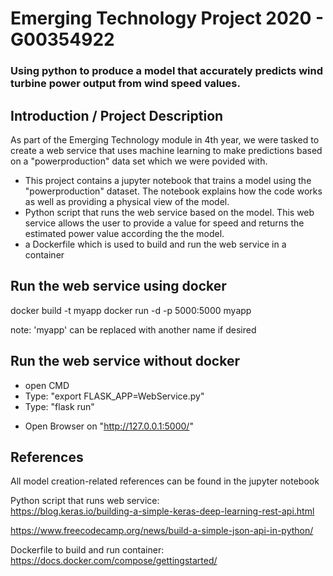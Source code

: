 # Emerging Technology Project 2020 - G00354922
### Using python to produce a model that accurately predicts wind turbine power output from wind speed values.

## Introduction / Project Description
As part of the Emerging Technology module in 4th year, we were tasked to create a web service that uses machine learning to make predictions based on a "powerproduction" data set which we were povided with. 
- This project contains a jupyter notebook that trains a model using the "powerproduction" dataset. The notebook explains how the code works as well as providing a physical view of the model.
- Python script that runs the web service based on the model. This web service allows the user to provide a value for speed and returns the estimated power value according the the model.
- a Dockerfile which is used to build and run the web service in a container

## Run the web service using docker
docker build -t myapp
docker run -d -p 5000:5000 myapp

note: 'myapp' can be replaced with another name if desired

## Run the web service without docker
- open CMD
- Type: "export FLASK_APP=WebService.py"
- Type: "flask run"
 * Open Browser on "http://127.0.0.1:5000/"

## References
All model creation-related references can be found in the jupyter notebook

Python script that runs web service:<br/>
https://blog.keras.io/building-a-simple-keras-deep-learning-rest-api.html

https://www.freecodecamp.org/news/build-a-simple-json-api-in-python/

Dockerfile to build and run container:<br/>
https://docs.docker.com/compose/gettingstarted/
